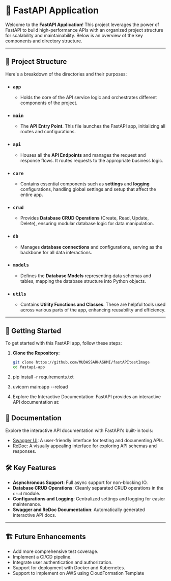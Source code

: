 # 🚀 FastAPI Application

Welcome to the **FastAPI Application**! This project leverages the power of FastAPI to build high-performance APIs with an organized project structure for scalability and maintainability. Below is an overview of the key components and directory structure.

---

## 📂 Project Structure

Here's a breakdown of the directories and their purposes:

- ### `app` 
  - Holds the core of the API service logic and orchestrates different components of the project.
  
- ### `main` 
  - The **API Entry Point**. This file launches the FastAPI app, initializing all routes and configurations.

- ### `api`
  - Houses all the **API Endpoints** and manages the request and response flows. It routes requests to the appropriate business logic.

- ### `core`
  - Contains essential components such as **settings** and **logging** configurations, handling global settings and setup that affect the entire app.

- ### `crud`
  - Provides **Database CRUD Operations** (Create, Read, Update, Delete), ensuring modular database logic for data manipulation.

- ### `db`
  - Manages **database connections** and configurations, serving as the backbone for all data interactions.

- ### `models`
  - Defines the **Database Models** representing data schemas and tables, mapping the database structure into Python objects.

- ### `utils`
  - Contains **Utility Functions and Classes**. These are helpful tools used across various parts of the app, enhancing reusability and efficiency.

---

## 🚀 Getting Started

To get started with this FastAPI app, follow these steps:

1. **Clone the Repository**:
   ```bash
   git clone https://github.com/MUDASSARHASHMI/fastAPItestImage
   cd fastapi-app

2. pip install -r requirements.txt

3. uvicorn main:app --reload

4. Explore the Interactive Documentation: FastAPI provides an interactive API documentation at:

## 📄 Documentation

Explore the interactive API documentation with FastAPI's built-in tools:

- [Swagger UI](http://localhost:8000/docs): A user-friendly interface for testing and documenting APIs.
- [ReDoc](http://localhost:8000/redoc): A visually appealing interface for exploring API schemas and responses.

## 🛠️ Key Features

- **Asynchronous Support**: Full async support for non-blocking IO.
- **Database CRUD Operations**: Cleanly separated CRUD operations in the `crud` module.
- **Configurations and Logging**: Centralized settings and logging for easier maintenance.
- **Swagger and ReDoc Documentation**: Automatically generated interactive API docs.

---

## 🏗️ Future Enhancements

- Add more comprehensive test coverage.
- Implement a CI/CD pipeline.
- Integrate user authentication and authorization.
- Support for deployment with Docker and Kubernetes.
- Support to implement on AWS using CloudFormation Template

